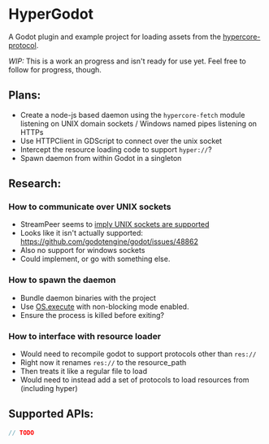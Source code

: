 # HyperGodot

A Godot plugin and example project for loading assets from the [hypercore-protocol](https://hypercore-protocol.org/).

*WIP:* This is a work an progress and isn't ready for use yet. Feel free to follow for progress, though.

## Plans:

- Create a node-js based daemon using the `hypercore-fetch` module listening on UNIX domain sockets / Windows named pipes listening on HTTPs
- Use HTTPClient in GDScript to connect over the unix socket
- Intercept the resource loading code to support `hyper://`?
- Spawn daemon from within Godot in a singleton

## Research:

### How to communicate over UNIX sockets

- StreamPeer seems to [imply UNIX sockets are supported](https://docs.godotengine.org/en/stable/classes/class_streampeer.html#description)
- Looks like it isn't actually supported: https://github.com/godotengine/godot/issues/48862
- Also no support for windows sockets
- Could implement, or go with something else.

### How to spawn the daemon

- Bundle daemon binaries with the project
- Use [OS.execute](https://docs.godotengine.org/en/stable/classes/class_os.html#class-os-method-execute) with non-blocking mode enabled.
- Ensure the process is killed before exiting?

### How to interface with resource loader

- Would need to recompile godot to support protocols other than `res://`
- Right now it renames `res://` to the resource_path
- Then treats it like a regular file to load
- Would need to instead add a set of protocols to load resources from (including hyper)

## Supported APIs:

```JavaScript
// TODO
```

